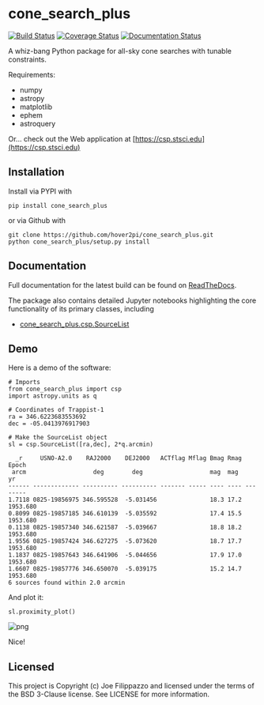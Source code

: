 # cone_search_plus

[![Build Status](https://travis-ci.org/hover2pi/cone_search_plus.svg?branch=master)](https://travis-ci.org/hover2pi/cone_search_plus)
[![Coverage Status](https://coveralls.io/repos/github/hover2pi/cone_search_plus/badge.svg?branch=master&service=github)](https://coveralls.io/github/hover2pi/cone_search_plus?branch=master&service=github)
[![Documentation Status](https://readthedocs.org/projects/cone_search_plus/badge/?version=latest)](https://cone_search_plus.readthedocs.io/en/latest/?badge=latest)

A whiz-bang Python package for all-sky cone searches with tunable constraints.

Requirements:
- numpy
- astropy
- matplotlib
- ephem
- astroquery

Or... check out the Web application at [https://csp.stsci.edu](https://csp.stsci.edu)

## Installation

Install via PYPI with

```
pip install cone_search_plus
```

or via Github with

```
git clone https://github.com/hover2pi/cone_search_plus.git
python cone_search_plus/setup.py install
```

## Documentation

Full documentation for the latest build can be found on [ReadTheDocs](https://cone_search_plus.readthedocs.io/en/latest/).

The package also contains detailed Jupyter notebooks highlighting the core functionality of its primary classes, including

- [cone_search_plus.csp.SourceList](https://github.com/hover2pi/cone_search_plus/blob/master/notebooks/csp_demo.ipynb)

## Demo

Here is a demo of the software:

```
# Imports
from cone_search_plus import csp
import astropy.units as q

# Coordinates of Trappist-1
ra = 346.6223683553692
dec = -05.0413976917903

# Make the SourceList object
sl = csp.SourceList([ra,dec], 2*q.arcmin)
```

```
  _r     USNO-A2.0    RAJ2000    DEJ2000   ACTflag Mflag Bmag Rmag  Epoch  
 arcm                   deg        deg                   mag  mag     yr   
------ ------------- ---------- ---------- ------- ----- ---- ---- --------
1.7118 0825-19856975 346.595528  -5.031456               18.3 17.2 1953.680
0.8099 0825-19857185 346.610139  -5.035592               17.4 15.5 1953.680
0.1138 0825-19857340 346.621587  -5.039667               18.8 18.2 1953.680
1.9556 0825-19857424 346.627275  -5.073620               18.7 17.7 1953.680
1.1837 0825-19857643 346.641906  -5.044656               17.9 17.0 1953.680
1.6607 0825-19857776 346.650070  -5.039175               15.2 14.7 1953.680
6 sources found within 2.0 arcmin
```

And plot it:

```
sl.proximity_plot()
```


![png](figures/csp_demo.png)

Nice!

## Licensed

This project is Copyright (c) Joe Filippazzo and licensed under the terms of the BSD 3-Clause license. See LICENSE for more information.

